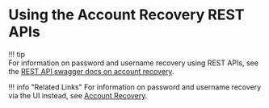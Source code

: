 # Using the Account Recovery REST APIs

!!! tip     
    For information on password and username recovery using REST APIs, see the [REST API swagger docs on account
    recovery](https://docs.wso2.com/apidocs/is/is590/account-recovery/).
    
!!! info "Related Links" 
    For information on password and username recovery via the UI instead,
    see [Account Recovery](../../learn/username-recovery/).
